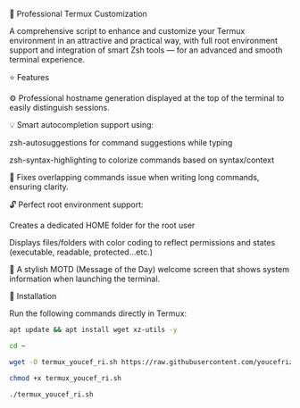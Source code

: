 🔧 Professional Termux Customization

A comprehensive script to enhance and customize your Termux environment in an attractive and practical way, with full root environment support and integration of smart Zsh tools — for an advanced and smooth terminal experience.

⭐️ Features

⚙️ Professional hostname generation displayed at the top of the terminal to easily distinguish sessions.

💡 Smart autocompletion support using:

zsh-autosuggestions for command suggestions while typing

zsh-syntax-highlighting to colorize commands based on syntax/context


🧠 Fixes overlapping commands issue when writing long commands, ensuring clarity.

🔓 Perfect root environment support:

Creates a dedicated HOME folder for the root user

Displays files/folders with color coding to reflect permissions and states (executable, readable, protected…etc.)


🎨 A stylish MOTD (Message of the Day) welcome screen that shows system information when launching the terminal.


🚀 Installation

Run the following commands directly in Termux:

```bash
apt update && apt install wget xz-utils -y
```

```bash
cd ~
```

```bash
wget -O termux_youcef_ri.sh https://raw.githubusercontent.com/youcefrizoug/custom_termux/main/termux_youcef_ri.sh
```

```bash
chmod +x termux_youcef_ri.sh
```

```bash
./termux_youcef_ri.sh
```
